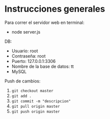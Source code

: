 # Instrucciones generales

Para correr el servidor web en terminal:
- node server.js

DB:
- Usuario: root
- Contraseña: root
- Puerto: 127.0.0.1:3306
- Nombre de la base de datos: tt
- MySQL

Push de cambios:
1. `git checkout master`
2. `git add .`
3. `git commit -m "descripcion"`
4. `git pull origin master`
5. `git push origin master`

